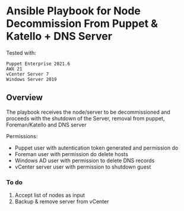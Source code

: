 # Ansible Playbook for Node Decommission From Puppet & Katello + DNS Server

<p>Tested with:</p>

```
Puppet Enterprise 2021.6
AWX 21
vCenter Server 7
Windows Server 2019
```
## Overview

The playbook receives the node/server to be decommissioned and proceeds with the shutdown of the Server, removal from puppet, Foreman/Katello and DNS server

Permissions:
- Puppet user with autentication token generated and permission do 
- Foreman user with permission do delete hosts
- Windows AD user with permission to delete DNS records 
- vCenter server user with permission to shutdown guest

### To do
1. Accept list of nodes as input
2. Backup & remove server from vCenter